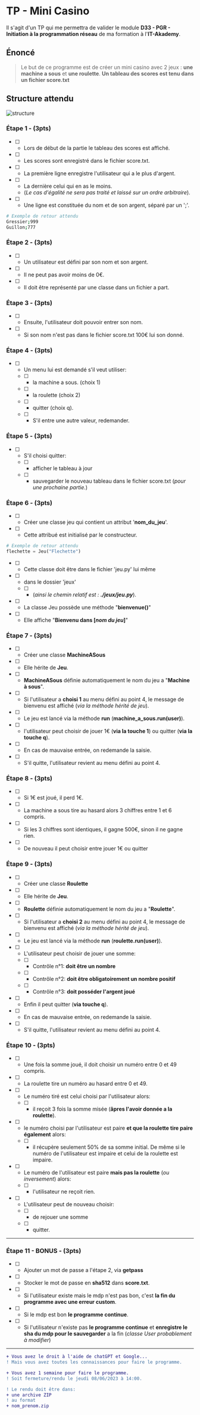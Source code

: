 # TP - Mini Casino

Il s'agit d'un TP qui me permettra de valider le module **D33 - PGR - Initiation à la programmation réseau** de ma formation à l'**IT-Akademy**.

## Énoncé

> Le but de ce programme est de créer un mini casino avec 2 jeux : **une machine a sous** et **une roulette**.
> **Un tableau des scores est tenu dans un fichier score.txt**

## Structure attendu

![structure](./assets/images/Exemple_structure_projet.png)

### Étape 1 - (3pts)

-   [ ] -   Lors de début de la partie le tableau des scores est affiché.
-   [ ] -   Les scores sont enregistré dans le fichier score.txt.
-   [ ] -   La première ligne enregistre l'utilisateur qui a le plus d'argent.
-   [ ] -   La dernière celui qui en as le moins.
    -   (_Le cas d'égalité ne sera pas traité et laissé sur un ordre arbitraire_).
-   [ ] -   Une ligne est constituée du nom et de son argent, séparé par un ';'.

```sh
# Exemple de retour attendu
Gressier;999
Guillon;777
```

### Étape 2 - (3pts)

-   [ ] -   Un utilisateur est défini par son nom et son argent.
-   [ ] -   Il ne peut pas avoir moins de 0€.
-   [ ] -   Il doit être représenté par une classe dans un fichier a part.

### Étape 3 - (3pts)

-   [ ] -   Ensuite, l'utilisateur doit pouvoir entrer son nom.
-   [ ] -   Si son nom n'est pas dans le fichier score.txt 100€ lui son donné.

### Étape 4 - (3pts)

-   [ ] -   Un menu lui est demandé s'il veut utiliser:
    -   [ ] -   la machine a sous. (choix 1)
    -   [ ] -   la roulette (choix 2)
    -   [ ] -   quitter (choix q).
    -   [ ] -   S'il entre une autre valeur, redemander.

### Étape 5 - (3pts)

-   [ ] -   S'il choisi quitter:
    -   [ ] -   afficher le tableau à jour
    -   [ ] -   sauvegarder le nouveau tableau dans le fichier score.txt (_pour une prochaine partie._)

### Étape 6 - (3pts)

-   [ ] -   Créer une classe jeu qui contient un attribut '**nom_du_jeu**'.
-   [ ] -   Cette attribué est initialisé par le constructeur.

```python
# Exemple de retour attendu
flechette = Jeu("Flechette")
```

-   [ ] -   Cette classe doit être dans le fichier 'jeu.py' lui même
-   [ ] -   dans le dossier 'jeux'
    -   [ ] -   (_ainsi le chemin relatif est : **./jeux/jeu.py**_).
-   [ ] -   La classe Jeu possède une méthode "**bienvenue()**"
-   [ ] -   Elle affiche "**Bienvenu dans [_nom du jeu_]**"

### Étape 7 - (3pts)

-   [ ] -   Créer une classe **MachineASous**
-   [ ] -   Elle hérite de **Jeu**.
-   [ ] -   **MachineASous** définie automatiquement le nom du jeu a "**Machine à sous**".
-   [ ] -   Si l'utilisateur a **choisi 1** au menu défini au point 4, le message de bienvenu est affiché (_via la méthode hérité de jeu_).
-   [ ] -   Le jeu est lancé via la méthode **run** (**machine_a_sous.run(user)**).
-   [ ] -   l'utilisateur peut choisir de jouer 1€ (**via la touche 1**) ou quitter (**via la touche q**).
-   [ ] -   En cas de mauvaise entrée, on redemande la saisie.
-   [ ] -   S'il quitte, l'utilisateur revient au menu défini au point 4.

### Étape 8 - (3pts)

-   [ ] -   Si 1€ est joué, il perd 1€.
-   [ ] -   La machine a sous tire au hasard alors 3 chiffres entre 1 et 6 compris.
-   [ ] -   Si les 3 chiffres sont identiques, il gagne 500€, sinon il ne gagne rien.
-   [ ] -   De nouveau il peut choisir entre jouer 1€ ou quitter

### Étape 9 - (3pts)

-   [ ] -   Créer une classe **Roulette**
-   [ ] -   Elle hérite de **Jeu**.
-   [ ] -   **Roulette** définie automatiquement le nom du jeu a "**Roulette**".
-   [ ] -   Si l'utilisateur a **choisi 2** au menu défini au point 4, le message de bienvenu est affiché (_via la méthode hérité de jeu_).
-   [ ] -   Le jeu est lancé via la méthode **run** (**roulette.run(user)**).
-   [ ] -   L'utilisateur peut choisir de jouer une somme:
    -   [ ] -   Contrôle n°1: **doit être un nombre**
    -   [ ] -   Contrôle n°2: **doit être obligatoirement un nombre positif**
    -   [ ] -   Contrôle n°3: **doit posséder l'argent joué**
-   [ ] -   Enfin il peut quitter (**via touche q**).
-   [ ] -   En cas de mauvaise entrée, on redemande la saisie.
-   [ ] -   S'il quitte, l'utilisateur revient au menu défini au point 4.

### Étape 10 - (3pts)

-   [ ] -   Une fois la somme joué, il doit choisir un numéro entre 0 et 49 compris.
-   [ ] -   La roulette tire un numéro au hasard entre 0 et 49.
-   [ ] -   Le numéro tiré est celui choisi par l'utilisateur alors:
    -   [ ] -   il reçoit 3 fois la somme misée (**âpres l'avoir donnée a la roulette**).
-   [ ] -   le numéro choisi par l'utilisateur est paire **et que la roulette tire paire également** alors:
    -   [ ] -   il récupère seulement 50% de sa somme initial. De même si le numéro de l'utilisateur est impaire et celui de la roulette est impaire.
-   [ ] -   Le numéro de l'utilisateur est paire **mais pas la roulette** (_ou inversement_) alors:
    -   [ ] -   l'utilisateur ne reçoit rien.
-   [ ] -   L'utilisateur peut de nouveau choisir:
    -   [ ] -   de rejouer une somme
    -   [ ] -   quitter.

---

### Étape 11 - BONUS - (3pts)

-   [ ] -   Ajouter un mot de passe a l'étape 2, via **getpass**
-   [ ] -   Stocker le mot de passe en **sha512** dans **score.txt**.
-   [ ] -   Si l'utilisateur existe mais le mdp n'est pas bon, c'est **la fin du programme avec une erreur custom**.
-   [ ] -   Si le mdp est bon **le programme continue**.
-   [ ] -   Si l'utilisateur n'existe pas **le programme continue** et **enregistre le sha du mdp pour le sauvegarder** a la fin (_classe User probablement à modifier_)

---

```diff
+ Vous avez le droit à l'aide de chatGPT et Google...
! Mais vous avez toutes les connaissances pour faire le programme.

+ Vous avez 1 semaine pour faire le programme.
! Soit fermeture/rendu le jeudi 08/06/2023 à 14:00.

! Le rendu doit être dans:
+ une archive ZIP
! au format
+ nom_prenom.zip
```

[^note]: This README File as write by Alain GUILLON.
[^other_note]: This TP as imagine by Paul GRESSIER
